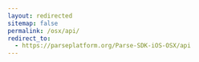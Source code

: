 ```yaml
---
layout: redirected
sitemap: false
permalink: /osx/api/
redirect_to:
  - https://parseplatform.org/Parse-SDK-iOS-OSX/api
---
```

